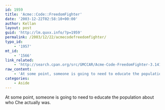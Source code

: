 ```yaml
---
id: 1959
title: 'Acme::Code::FreedomFighter'
date: '2003-12-22T02:58:10+00:00'
author: Kellan
layout: post
guid: 'http://lm.quxx.info/?p=1959'
permalink: /2003/12/22/acmecodefreedomfighter/
typo_id:
    - '1957'
mt_id:
    - '1566'
link_related:
    - 'http://search.cpan.org/src/GMCCAR/Acme-Code-FreedomFighter-3.1416/FreedomFighter.pm'
raw_content:
    - 'At some point, someone is going to need to educate the population about who Che actually was.'
categories:
    - Aside
---
```


At some point, someone is going to need to educate the population about who Che actually was.